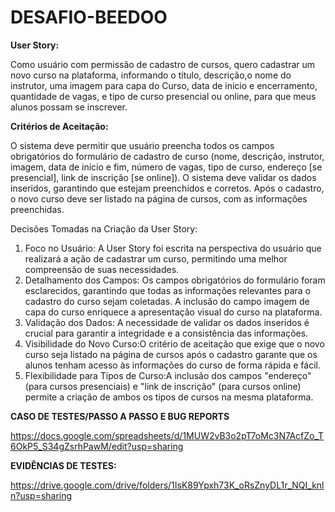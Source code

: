 # DESAFIO-BEEDOO

**User Story:**

Como usuário com permissão de cadastro de cursos, quero cadastrar um novo curso na plataforma, informando o título, descrição,o nome do instrutor, uma imagem para capa do Curso, data de início e encerramento, quantidade de vagas, e tipo de curso presencial ou online, para que meus alunos possam se inscrever.


**Critérios de Aceitação:**
	
O sistema deve permitir que usuário preencha todos os campos obrigatórios do formulário de cadastro de curso (nome, descrição, instrutor, imagem, data de início e fim, número de vagas, tipo de curso, endereço [se presencial], link de inscrição [se online]).
O sistema deve validar os dados inseridos, garantindo que estejam preenchidos e corretos.
Após o cadastro, o novo curso deve ser listado na página de cursos, com as informações preenchidas.

Decisões Tomadas na Criação da User Story:
1. Foco no Usuário:	A User Story foi escrita na perspectiva do usuário que realizará a ação de cadastrar um curso, permitindo uma melhor compreensão de suas necessidades.
2. Detalhamento dos Campos: Os campos obrigatórios do formulário foram esclarecidos, garantindo que todas as informações relevantes para o cadastro do curso sejam coletadas.
A inclusão do campo imagem de capa do curso enriquece a apresentação visual do curso na plataforma.
3. Validação dos Dados: A necessidade de validar os dados inseridos é crucial para garantir a integridade e a consistência das informações.
4. Visibilidade do Novo Curso:O critério de aceitação que exige que o novo curso seja listado na página de cursos após o cadastro garante que os alunos tenham acesso às informações do curso de forma rápida e fácil.
5. Flexibilidade para Tipos de Curso:A inclusão dos campos "endereço" (para cursos presenciais) e "link de inscrição" (para cursos online) permite a criação de ambos os tipos de cursos na mesma plataforma.


**CASO DE TESTES/PASSO A PASSO E BUG REPORTS**

https://docs.google.com/spreadsheets/d/1MUW2vB3o2pT7oMc3N7AcfZo_T6OkP5_S34gZsrhPawM/edit?usp=sharing

**EVIDÊNCIAS DE TESTES:**

https://drive.google.com/drive/folders/1IsK89Ypxh73K_oRsZnyDL1r_NQI_knln?usp=sharing




